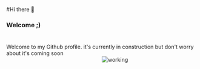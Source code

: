 #Hi there 👋
### Welcome ;)
#
Welcome to my Github profile. it's currently in construction but don't worry about it's coming soon
</br>
<img alt="working" src="https://i.gifer.com/origin/b6/b67e26206c9bdb0749f34b40ada5b235_w200.gif" style="padding-left:50%;"/>
<!--
**TkDevk/TkDevk** is a ✨ _special_ ✨ repository because its `README.md` (this file) appears on your GitHub profile.

Here are some ideas to get you started:

- 🔭 I’m currently working on ...
- 🌱 I’m currently learning ...
- 👯 I’m looking to collaborate on ...
- 🤔 I’m looking for help with ...
- 💬 Ask me about ...
- 📫 How to reach me: ...
- 😄 Pronouns: ...
- ⚡ Fun fact: ...
-->
